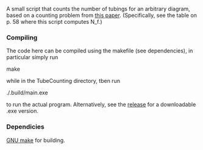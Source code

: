 A small script that counts the number of tubings for an arbitrary diagram, based on a counting problem from [this paper](https://arxiv.org/pdf/2503.05866). (Specifically, see the table on p. 58 where this script computes N_f.) 

### Compiling

The code here can be compiled using the makefile (see dependencies), in particular simply run

  make

while in the TubeCounting directory, tben run

  ./.build/main.exe

to run the actual program. Alternatively, see the [release]() for a downloadable .exe version.

### Dependicies

[GNU make](https://www.gnu.org/software/make/) for building.
